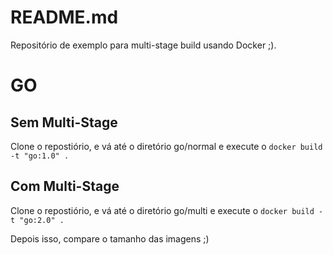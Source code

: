 # README.md
Repositório de exemplo para multi-stage build usando Docker ;).

# GO

## Sem Multi-Stage

Clone o repostiório, e vá até o diretório go/normal e execute o ``docker build -t "go:1.0" .``


## Com Multi-Stage

Clone o repostiório, e vá até o diretório go/multi e execute o ``docker build -t "go:2.0" .``

Depois isso, compare o tamanho das imagens ;)
